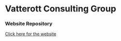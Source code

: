 # Vatterott Consulting Group
### Website Repository

[Click here for the website](https://cvharris.github.io/vcgstl/)